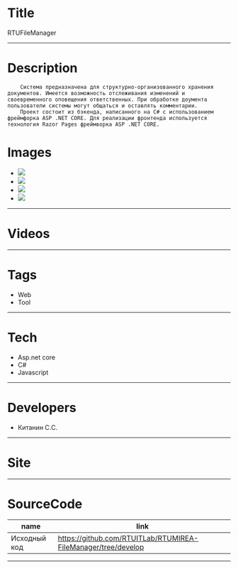 # Title
RTUFileManager

---

# Description

        Система предназначена для структурно-организованного хранения документов. Имеется возможность отслеживания изменений и своевременного оповещения ответственных. При обработке доумента пользователи системы могут общаться и оставлять комментарии.
        Проект состоит из бэкенда, написанного на C# с использованием фреймфорка ASP .NET CORE. Для реализации фронтенда используется технология Razor Pages фреймворка ASP .NET CORE.
# Images
* ![](https://files.rtuitlab.ru/landing_src/document_system/1.png)
* ![](https://files.rtuitlab.ru/landing_src/document_system/2.png)
* ![](https://files.rtuitlab.ru/landing_src/document_system/3.png)
* ![](https://files.rtuitlab.ru/landing_src/document_system/4.png)
---

# Videos
---

# Tags
* Web
* Tool
---
# Tech
* Asp.net core
* C#
* Javascript

---
# Developers
* Китанин С.C.
---
# Site
---
# SourceCode
| name                         | link                                      |
| ---------------------------- | ----------------------------------------- |
| Исходный код | https://github.com/RTUITLab/RTUMIREA-FileManager/tree/develop |
---
